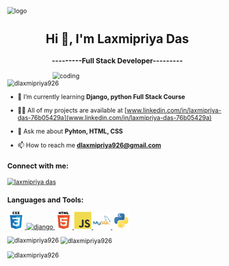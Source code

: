 ![logo](https://www.aalpha.net/wp-content/uploads/2020/12/full-stack-development.gif)
<h1 align="center">Hi 👋, I'm Laxmipriya Das</h1>
<h3 align="center">---------Full Stack Developer---------</h3>
<img align="right" alt="coding" width="400" src="https://media.tenor.com/QVC1Nmb9TwUAAAAC/coding.gif">


<p align="left"> <img src="https://komarev.com/ghpvc/?username=dlaxmipriya926&label=Profile%20views&color=0e75b6&style=flat" alt="dlaxmipriya926" /> </p>

- 🌱 I’m currently learning **Django, python Full Stack Course**

- 👨‍💻 All of my projects are available at [www.linkedin.com/in/laxmipriya-das-76b05429a](www.linkedin.com/in/laxmipriya-das-76b05429a)

- 💬 Ask me about **Pyhton, HTML, CSS**

- 📫 How to reach me **dlaxmipriya926@gmail.com**

<h3 align="left">Connect with me:</h3>
<p align="left">
<a href="https://linkedin.com/in/laxmipriya das" target="blank"><img align="center" src="https://raw.githubusercontent.com/rahuldkjain/github-profile-readme-generator/master/src/images/icons/Social/linked-in-alt.svg" alt="laxmipriya das" height="30" width="40" /></a>
</p>

<h3 align="left">Languages and Tools:</h3>
<p align="left"> <a href="https://www.w3schools.com/css/" target="_blank" rel="noreferrer"> <img src="https://raw.githubusercontent.com/devicons/devicon/master/icons/css3/css3-original-wordmark.svg" alt="css3" width="40" height="40"/> </a> <a href="https://www.djangoproject.com/" target="_blank" rel="noreferrer"> <img src="https://cdn.worldvectorlogo.com/logos/django.svg" alt="django" width="40" height="40"/> </a> <a href="https://www.w3.org/html/" target="_blank" rel="noreferrer"> <img src="https://raw.githubusercontent.com/devicons/devicon/master/icons/html5/html5-original-wordmark.svg" alt="html5" width="40" height="40"/> </a> <a href="https://developer.mozilla.org/en-US/docs/Web/JavaScript" target="_blank" rel="noreferrer"> <img src="https://raw.githubusercontent.com/devicons/devicon/master/icons/javascript/javascript-original.svg" alt="javascript" width="40" height="40"/> </a> <a href="https://www.mysql.com/" target="_blank" rel="noreferrer"> <img src="https://raw.githubusercontent.com/devicons/devicon/master/icons/mysql/mysql-original-wordmark.svg" alt="mysql" width="40" height="40"/> </a> <a href="https://www.python.org" target="_blank" rel="noreferrer"> <img src="https://raw.githubusercontent.com/devicons/devicon/master/icons/python/python-original.svg" alt="python" width="40" height="40"/> </a> </p>

<p><img align="left" src="https://github-readme-stats.vercel.app/api/top-langs?username=dlaxmipriya926&show_icons=true&locale=en&layout=compact" alt="dlaxmipriya926" /></p>

<p>&nbsp;<img align="center" src="https://github-readme-stats.vercel.app/api?username=dlaxmipriya926&show_icons=true&locale=en" alt="dlaxmipriya926" /></p>

<p><img align="center" src="https://github-readme-streak-stats.herokuapp.com/?user=dlaxmipriya926&" alt="dlaxmipriya926" /></p>

